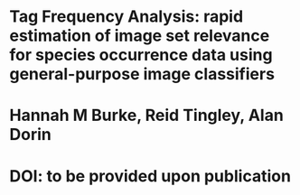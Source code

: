 # Tag Frequency Analysis: rapid estimation of image set relevance for species occurrence data using general-purpose image classifiers

# Hannah M Burke, Reid Tingley, Alan Dorin

# DOI: to be provided upon publication

